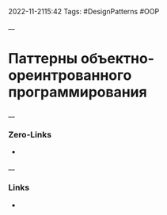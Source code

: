 2022-11-2115:42
Tags: #DesignPatterns #OOP

__
# Паттерны объектно-ореинтрованного программирования

__
### Zero-Links
- 

__
### Links
- 

